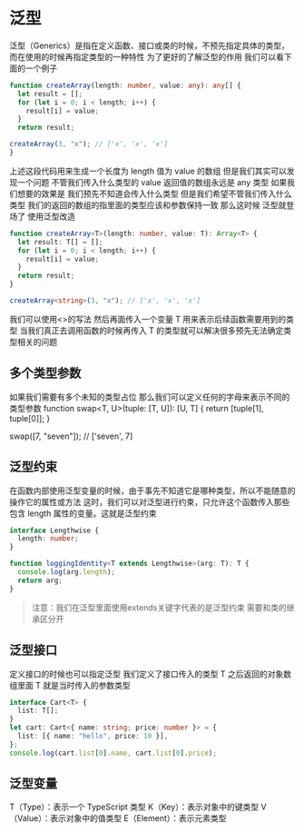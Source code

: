 # 泛型

泛型（Generics）是指在定义函数、接口或类的时候，不预先指定具体的类型，而在使用的时候再指定类型的一种特性
为了更好的了解泛型的作用 我们可以看下面的一个例子

```ts
function createArray(length: number, value: any): any[] {
  let result = [];
  for (let i = 0; i < length; i++) {
    result[i] = value;
  }
  return result;

createArray(3, "x"); // ['x', 'x', 'x']
}
```

上述这段代码用来生成一个长度为 length 值为 value 的数组
但是我们其实可以发现一个问题 不管我们传入什么类型的 value 返回值的数组永远是 any 类型 如果我们想要的效果是 我们预先不知道会传入什么类型 但是我们希望不管我们传入什么类型 我们的返回的数组的指里面的类型应该和参数保持一致 那么这时候 泛型就登场了
使用泛型改造

```ts
function createArray<T>(length: number, value: T): Array<T> {
  let result: T[] = [];
  for (let i = 0; i < length; i++) {
    result[i] = value;
  }
  return result;
}

createArray<string>(3, "x"); // ['x', 'x', 'x']
```

我们可以使用<>的写法 然后再面传入一个变量 T 用来表示后续函数需要用到的类型 当我们真正去调用函数的时候再传入 T 的类型就可以解决很多预先无法确定类型相关的问题

## 多个类型参数

如果我们需要有多个未知的类型占位 那么我们可以定义任何的字母来表示不同的类型参数
function swap<T, U>(tuple: [T, U]): [U, T] {
  return [tuple[1], tuple[0]];
}

swap([7, "seven"]); // ['seven', 7]

## 泛型约束

在函数内部使用泛型变量的时候，由于事先不知道它是哪种类型，所以不能随意的操作它的属性或方法
这时，我们可以对泛型进行约束，只允许这个函数传入那些包含 length 属性的变量。这就是泛型约束

```ts
interface Lengthwise {
  length: number;
}

function loggingIdentity<T extends Lengthwise>(arg: T): T {
  console.log(arg.length);
  return arg;
}

```

>注意：我们在泛型里面使用extends关键字代表的是泛型约束 需要和类的继承区分开

## 泛型接口

定义接口的时候也可以指定泛型
我们定义了接口传入的类型 T 之后返回的对象数组里面 T 就是当时传入的参数类型

```ts
interface Cart<T> {
  list: T[];
}
let cart: Cart<{ name: string; price: number }> = {
  list: [{ name: "hello", price: 10 }],
};
console.log(cart.list[0].name, cart.list[0].price);
```

## 泛型变量

T（Type）：表示一个 TypeScript 类型
K（Key）：表示对象中的键类型
V（Value）：表示对象中的值类型
E（Element）：表示元素类型
